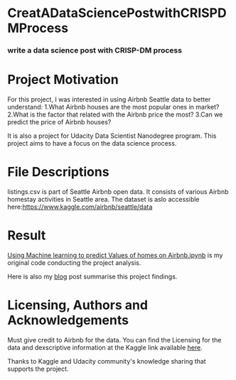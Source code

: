 # CreatADataSciencePostwithCRISPDMProcess
### write a data science post with CRISP-DM process
 
# Project Motivation
 For this project, I was interested in using Airbnb Seattle data to better understand:
 1.What Airbnb houses are the most popular ones in market?
 2.What is the factor that related with the Airbnb price the most?
 3.Can we predict the price of Airbnb houses?

It is also a project for Udacity Data Scientist Nanodegree program. This project aims to have a focus on the data science process.

# File Descriptions
listings.csv is part of Seattle Airbnb open data. It consists of various Airbnb homestay activities in Seattle area.
The dataset is aslo accessible here:https://www.kaggle.com/airbnb/seattle/data

# Result
[Using Machine learning to predict Values of homes on Airbnb.ipynb](https://github.com/minyansh7/CreatADataSciencePostwithCRISPDMProcess/blob/main/Using%20Machine%20learning%20to%20predict%20Values%20of%20homes%20on%20Airbnb.ipynb) is my original code conducting the project analysis.

Here is also my [blog](https://minyansh.blogspot.com/2021/06/use-data-science-to-predict-airbnb.html) post summarise this project findings.

# Licensing, Authors and Acknowledgements
Must give credit to Airbnb for the data. You can find the Licensing for the data and dexscriptive information at the Kaggle link available [here](https://www.kaggle.com/airbnb/seattle/data).

Thanks to Kaggle and Udacity community's knowledge sharing that supports the project.
